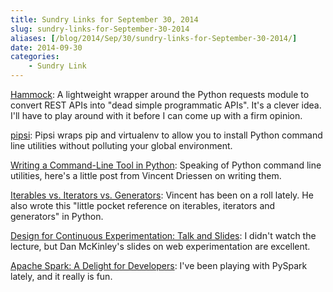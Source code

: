 ```yaml
---
title: Sundry Links for September 30, 2014
slug: sundry-links-for-September-30-2014
aliases: [/blog/2014/Sep/30/sundry-links-for-September-30-2014/]
date: 2014-09-30
categories:
    - Sundry Link
---
```


[Hammock](https://github.com/kadirpekel/hammock/blob/master/README.rst): A lightweight wrapper around the Python requests module to convert REST APIs into "dead simple programmatic APIs". It's a clever idea. I'll have to play around with it before I can come up with a firm opinion.

[pipsi](https://github.com/mitsuhiko/pipsi#readme): Pipsi wraps pip and virtualenv to allow you to install Python command line utilities without polluting your global environment.

[Writing a Command-Line Tool in Python](http://nvie.com/posts/writing-a-cli-in-python-in-under-60-seconds/): Speaking of Python command line utilities, here's a little post from Vincent Driessen on writing them.

[Iterables vs. Iterators vs. Generators](http://nvie.com/posts/iterators-vs-generators/): Vincent has been on a roll lately. He also wrote this "little pocket reference on iterables, iterators and generators" in Python.

[Design for Continuous Experimentation: Talk and Slides](http://mcfunley.com/design-for-continuous-experimentation): I didn't watch the lecture, but Dan McKinley's slides on web experimentation are excellent.

[Apache Spark: A Delight for Developers](http://blog.cloudera.com/blog/2014/03/apache-spark-a-delight-for-developers/): I've been playing with PySpark lately, and it really is fun.
